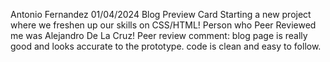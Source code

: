 Antonio Fernandez 
01/04/2024
Blog Preview Card
Starting a new project where we freshen up our skills on CSS/HTML!
Person who Peer Reviewed me was Alejandro De La Cruz!
Peer review comment: blog page is really good and looks accurate to the prototype. code is clean and easy to follow.
